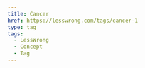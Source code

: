 ```yaml
---
title: Cancer
href: https://lesswrong.com/tags/cancer-1
type: tag
tags:
  - LessWrong
  - Concept
  - Tag
---
```


